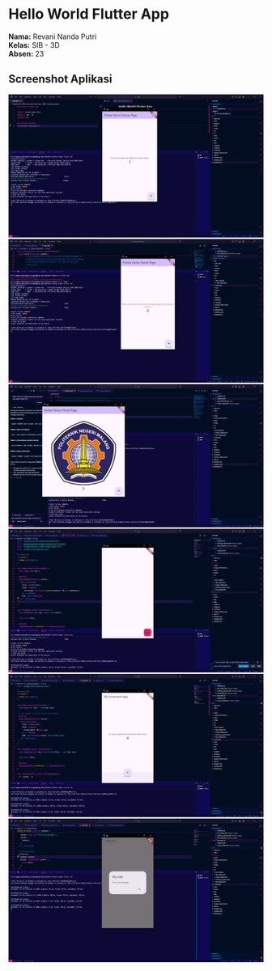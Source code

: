 # Hello World Flutter App

**Nama:** Revani Nanda Putri    
**Kelas:** SIB - 3D  
**Absen:** 23

## Screenshot Aplikasi
![Screenshot hello_world](image/1.png)   
![Screenshot hello_world dengan widget teks](image/2.png)   
![Screenshot hello_world dengan widget gambar](image/3.png)  
![Screenshot hello_world dengan widget loading cupertino](image/4.png)    
![Screenshot hello_world dengan Scaffold widget](image/5.png)   
![Screenshot hello_world dengan AlertDialog dan SimpleDialog widget](image/6.png)   

